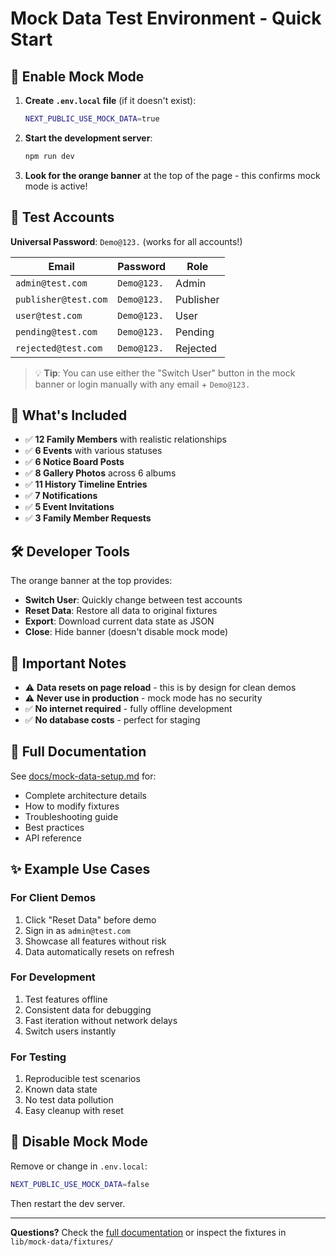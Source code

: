 # Mock Data Test Environment - Quick Start

## 🚀 Enable Mock Mode

1. **Create `.env.local` file** (if it doesn't exist):

   ```bash
   NEXT_PUBLIC_USE_MOCK_DATA=true
   ```

2. **Start the development server**:

   ```bash
   npm run dev
   ```

3. **Look for the orange banner** at the top of the page - this confirms mock mode is active!

## 🔐 Test Accounts

**Universal Password**: `Demo@123.` (works for all accounts!)

| Email                | Password    | Role      |
| -------------------- | ----------- | --------- |
| `admin@test.com`     | `Demo@123.` | Admin     |
| `publisher@test.com` | `Demo@123.` | Publisher |
| `user@test.com`      | `Demo@123.` | User      |
| `pending@test.com`   | `Demo@123.` | Pending   |
| `rejected@test.com`  | `Demo@123.` | Rejected  |

> 💡 **Tip**: You can use either the "Switch User" button in the mock banner or login manually with any email + `Demo@123.`

## 🎯 What's Included

- ✅ **12 Family Members** with realistic relationships
- ✅ **6 Events** with various statuses
- ✅ **6 Notice Board Posts**
- ✅ **8 Gallery Photos** across 6 albums
- ✅ **11 History Timeline Entries**
- ✅ **7 Notifications**
- ✅ **5 Event Invitations**
- ✅ **3 Family Member Requests**

## 🛠️ Developer Tools

The orange banner at the top provides:

- **Switch User**: Quickly change between test accounts
- **Reset Data**: Restore all data to original fixtures
- **Export**: Download current data state as JSON
- **Close**: Hide banner (doesn't disable mock mode)

## 📝 Important Notes

- ⚠️ **Data resets on page reload** - this is by design for clean demos
- ⚠️ **Never use in production** - mock mode has no security
- ✅ **No internet required** - fully offline development
- ✅ **No database costs** - perfect for staging

## 🔗 Full Documentation

See [docs/mock-data-setup.md](./docs/mock-data-setup.md) for:

- Complete architecture details
- How to modify fixtures
- Troubleshooting guide
- Best practices
- API reference

## ✨ Example Use Cases

### For Client Demos

1. Click "Reset Data" before demo
2. Sign in as `admin@test.com`
3. Showcase all features without risk
4. Data automatically resets on refresh

### For Development

1. Test features offline
2. Consistent data for debugging
3. Fast iteration without network delays
4. Switch users instantly

### For Testing

1. Reproducible test scenarios
2. Known data state
3. No test data pollution
4. Easy cleanup with reset

## 🚫 Disable Mock Mode

Remove or change in `.env.local`:

```bash
NEXT_PUBLIC_USE_MOCK_DATA=false
```

Then restart the dev server.

---

**Questions?** Check the [full documentation](./docs/mock-data-setup.md) or inspect the fixtures in `lib/mock-data/fixtures/`
